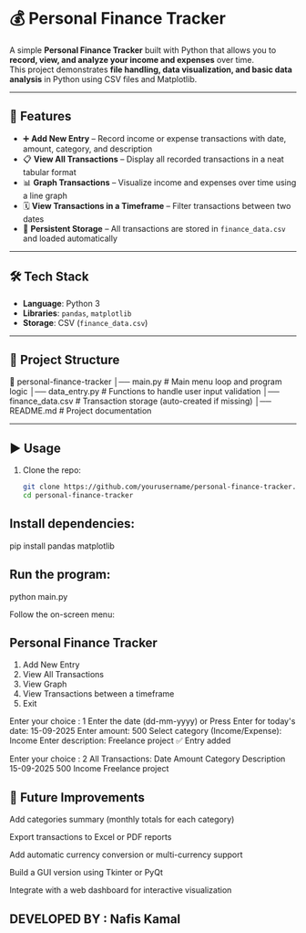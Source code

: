 # 💰 Personal Finance Tracker

A simple **Personal Finance Tracker** built with Python that allows you to **record, view, and analyze your income and expenses** over time.  
This project demonstrates **file handling, data visualization, and basic data analysis** in Python using CSV files and Matplotlib.

---

## 🚀 Features
- ➕ **Add New Entry** – Record income or expense transactions with date, amount, category, and description  
- 📋 **View All Transactions** – Display all recorded transactions in a neat tabular format  
- 📊 **Graph Transactions** – Visualize income and expenses over time using a line graph  
- 🗓️ **View Transactions in a Timeframe** – Filter transactions between two dates  
- 💾 **Persistent Storage** – All transactions are stored in `finance_data.csv` and loaded automatically  

---

## 🛠️ Tech Stack
- **Language**: Python 3  
- **Libraries**: `pandas`, `matplotlib`  
- **Storage**: CSV (`finance_data.csv`)  

---

## 📂 Project Structure
📁 personal-finance-tracker
│── main.py # Main menu loop and program logic
│── data_entry.py # Functions to handle user input validation
│── finance_data.csv # Transaction storage (auto-created if missing)
│── README.md # Project documentation


---

## ▶️ Usage

1. Clone the repo:
   ```bash
   git clone https://github.com/yourusername/personal-finance-tracker.git
   cd personal-finance-tracker


## Install dependencies:

pip install pandas matplotlib


## Run the program:

python main.py


Follow the on-screen menu:

## Personal Finance Tracker
1. Add New Entry
2. View All Transactions
3. View Graph
4. View Transactions between a timeframe
5. Exit

Enter your choice : 1
Enter the date (dd-mm-yyyy) or Press Enter for today's date: 15-09-2025
Enter amount: 500
Select category (Income/Expense): Income
Enter description: Freelance project
✅ Entry added

Enter your choice : 2
All Transactions:
Date        Amount Category Description
15-09-2025  500    Income   Freelance project

## 🌟 Future Improvements

Add categories summary (monthly totals for each category)

Export transactions to Excel or PDF reports

Add automatic currency conversion or multi-currency support

Build a GUI version using Tkinter or PyQt

Integrate with a web dashboard for interactive visualization

## DEVELOPED BY : Nafis Kamal
                  
